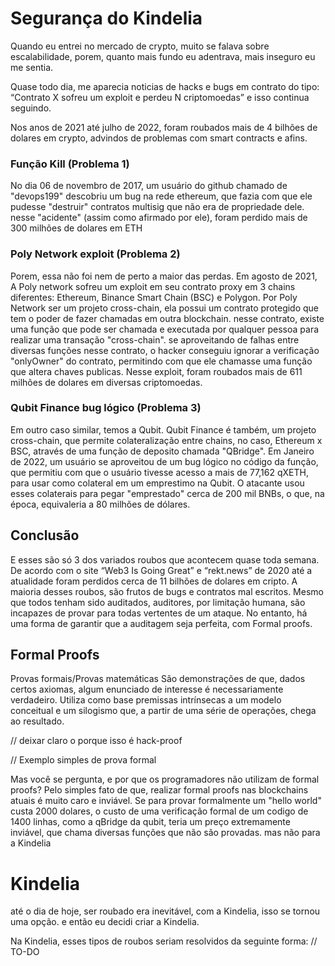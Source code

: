 # Segurança do Kindelia

Quando eu entrei no mercado de crypto, muito se falava sobre escalabilidade, porem, quanto mais fundo eu adentrava, mais inseguro eu me sentia.

Quase todo dia, me aparecia noticias de hacks e bugs em contrato do tipo:
“Contrato X sofreu um exploit e perdeu N criptomoedas”
e isso continua seguindo.

Nos anos de 2021 até julho de 2022, foram roubados mais de 4 bilhões de dolares em crypto, advindos de problemas com smart contracts e afins.

### Função Kill (Problema 1)
No dia 06 de novembro de 2017, um usuário do github chamado de "devops199" descobriu um bug na rede ethereum, que fazia com que ele pudesse "destruir" contratos multisig que não era de propriedade dele. nesse "acidente" (assim como afirmado por ele), foram perdido mais de 300 milhões de dolares em ETH


### Poly Network exploit (Problema 2)
Porem, essa não foi nem de perto a maior das perdas.
Em agosto de 2021, A Poly network sofreu um exploit em seu contrato proxy em 3 chains diferentes:
Ethereum, Binance Smart Chain (BSC) e Polygon.
Por Poly Network ser um projeto cross-chain, ela possui um contrato protegido que tem o poder de fazer chamadas em outra blockchain. nesse contrato, existe uma função que pode ser chamada e executada por qualquer pessoa para realizar uma transação "cross-chain". se aproveitando de falhas entre diversas funções nesse contrato, o hacker conseguiu ignorar a verificação "onlyOwner" do contrato, permitindo com que ele chamasse uma função que altera chaves publicas.
Nesse exploit, foram roubados mais de 611 milhões de dolares em diversas criptomoedas.


### Qubit Finance bug lógico (Problema 3)
Em outro caso similar, temos a Qubit.
Qubit Finance é também, um projeto cross-chain, que permite colateralização entre chains, no caso, Ethereum x BSC, através de uma função de deposito chamada "QBridge". Em Janeiro de 2022, um usuário se aproveitou de um bug lógico no código da função, que permitiu com que o usuário tivesse acesso a mais de 77,162 qXETH, para usar como colateral em um emprestimo na Qubit.
O atacante usou esses colaterais para pegar "emprestado" cerca de 200 mil BNBs, o que, na época, equivaleria a 80 milhões de dólares.


## Conclusão
E esses são só 3 dos variados roubos que acontecem quase toda semana. De acordo com o site “Web3 Is Going Great” e “rekt.news” de 2020 até a atualidade foram perdidos cerca de 11 bilhões de dolares em cripto. A maioria desses roubos, são frutos de bugs e contratos mal escritos. Mesmo que todos tenham sido auditados, auditores, por limitação humana, são incapazes de provar para todas vertentes de um ataque. No entanto, há uma forma de garantir que a auditagem seja perfeita, com Formal proofs.


## Formal Proofs
Provas formais/Provas matemáticas
São demonstrações de que, dados certos axiomas, algum enunciado de interesse é necessariamente verdadeiro. Utiliza como base premissas intrínsecas a um modelo conceitual e um silogismo que, a partir de uma série de operações, chega ao resultado. 

// deixar claro o porque isso é hack-proof 

// Exemplo simples de prova formal

Mas você se pergunta, e por que os programadores não utilizam de formal proofs?
Pelo simples fato de que, realizar formal proofs nas blockchains atuais é muito caro e inviável.
Se para provar formalmente um "hello world" custa 2000 dolares, o custo de uma verificação formal de um codigo de 1400 linhas, como a qBridge da qubit, teria um preço extremamente inviável, que chama diversas funções que não são provadas. 
mas não para a Kindelia

# Kindelia
até o dia de hoje, ser roubado era inevitável, com a Kindelia, isso se tornou uma opção.
e então eu decidi criar a Kindelia.


Na Kindelia, esses tipos de roubos seriam resolvidos da seguinte forma:
// TO-DO
